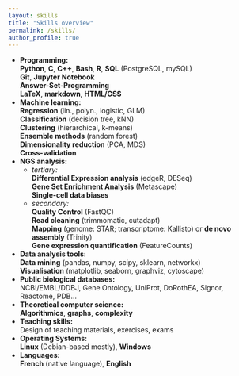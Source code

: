 ```yaml
---
layout: skills
title: "Skills overview"
permalink: /skills/
author_profile: true
---
```


* **<important>Programming:</important>**  
**Python**, **C**, **C++**, **Bash**, **R**, **SQL** (PostgreSQL, mySQL)    
**Git**, **Jupyter Notebook**  
**Answer-Set-Programming**  
**LaTeX**, **markdown**, **HTML/CSS**
* **<important>Machine learning:</important>**  
**Regression** (lin., polyn., logistic, GLM)  
**Classification** (decision tree, kNN)  
**Clustering** (hierarchical, k-means)  
**Ensemble methods** (random forest)  
**Dimensionality reduction** (PCA, MDS)  
**Cross-validation**
* **<important>NGS analysis:</important>**
    + *<informative>tertiary:</informative>*  
    **Differential Expression analysis** (edgeR, DESeq)  
    **Gene Set Enrichment Analysis** (Metascape)  
    **Single-cell data biases**
    + *<informative>secondary:</informative>*  
    **Quality Control** (FastQC)  
    **Read cleaning** (trimmomatic, cutadapt)  
    **Mapping** (genome: STAR; transcriptome: Kallisto) or **de novo assembly** (Trinity)  
    **Gene expression quantification** (FeatureCounts)
* **<important>Data analysis tools:</important>**  
**Data mining** (pandas, numpy, scipy, sklearn, networkx)  
**Visualisation** (matplotlib, seaborn, graphviz, cytoscape)
* **<important>Public biological databases:</important>**  
NCBI/EMBL/DDBJ, Gene Ontology, UniProt, DoRothEA, Signor, Reactome, PDB...
* **<important>Theoretical computer science:</important>**  
**Algorithmics**, **graphs**, **complexity**
* **<important>Teaching skills:</important>**  
Design of teaching materials, exercises, exams
* **<important>Operating Systems:</important>**  
**Linux** (Debian-based mostly), **Windows**
* **<important>Languages:</important>**  
**French** (native language), **English**
